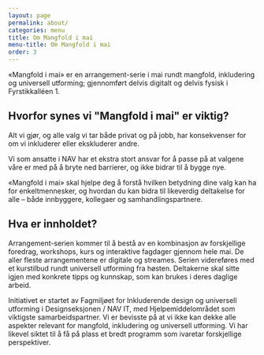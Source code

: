 ```yaml
---
layout: page
permalink: about/
categories: menu
title: Om Mangfold i mai
menu-title: Om Mangfold i mai
order: 3
---
```

«Mangfold i mai» er en arrangement-serie i mai rundt mangfold, inkludering og universell utforming; gjennomført delvis digitalt og delvis fysisk i Fyrstikkalléen 1.

## Hvorfor synes vi "Mangfold i mai" er viktig?
Alt vi gjør, og alle valg vi tar både privat og på jobb, har konsekvenser for om vi inkluderer eller ekskluderer andre.

Vi som ansatte i NAV har et ekstra stort ansvar for å passe på at valgene våre er med på å bryte ned barrierer, og ikke bidrar til å bygge nye.

«Mangfold i mai» skal hjelpe deg å forstå hvilken betydning dine valg kan ha for enkeltmennesker, og hvordan du kan bidra til likeverdig deltakelse for alle – både innbyggere, kollegaer og samhandlingspartnere.

## Hva er innholdet?
Arrangement-serien kommer til å bestå av en kombinasjon av forskjellige foredrag, workshops, kurs og interaktive fagdager gjennom hele mai. De aller fleste arrangementene er digitale og streames. Serien videreføres med et kurstilbud rundt universell utforming fra høsten. Deltakerne skal sitte igjen med konkrete tipps og kunnskap, som kan brukes i deres daglige arbeid.

Initiativet er startet av Fagmiljøet for Inkluderende design og universell utforming i Designseksjonen / NAV IT, med Hjelpemiddelområdet som viktigste samarbeidspartner. Vi er bevisste på at vi ikke kan dekke alle aspekter relevant for mangfold, inkludering og universell utforming. Vi har likevel siktet til å få på plass et bredt programm som ivaretar forskjellige perspektiver.
